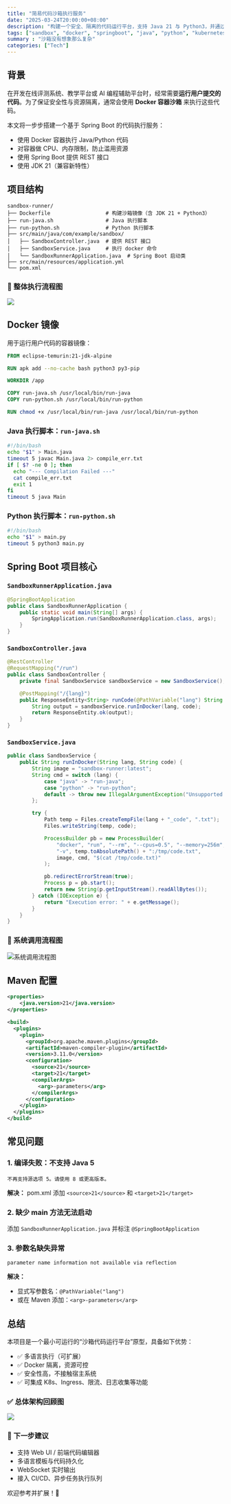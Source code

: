 ```yaml
---
title: "简易代码沙箱执行服务"
date: "2025-03-24T20:00:00+08:00"
description: "构建一个安全、隔离的代码运行平台，支持 Java 21 与 Python3，并通过 Spring Boot 提供 REST 接口。"
tags: ["sandbox", "docker", "springboot", "java", "python", "kubernetes"]
summary : "沙箱没有想象那么复杂"
categories: ["Tech"]
---
```


## 背景

在开发在线评测系统、教学平台或 AI 编程辅助平台时，经常需要**运行用户提交的代码**。为了保证安全性与资源隔离，通常会使用 **Docker 容器沙箱** 来执行这些代码。

本文将一步步搭建一个基于 Spring Boot 的代码执行服务：

- 使用 Docker 容器执行 Java/Python 代码
- 对容器做 CPU、内存限制，防止滥用资源
- 使用 Spring Boot 提供 REST 接口
- 使用 JDK 21（兼容新特性）

## 项目结构

```text
sandbox-runner/
├── Dockerfile                  # 构建沙箱镜像（含 JDK 21 + Python3）
├── run-java.sh                 # Java 执行脚本
├── run-python.sh               # Python 执行脚本
├── src/main/java/com/example/sandbox/
│   ├── SandboxController.java  # 提供 REST 接口
│   ├── SandboxService.java     # 执行 docker 命令
│   └── SandboxRunnerApplication.java  # Spring Boot 启动类
├── src/main/resources/application.yml
└── pom.xml
```

### 🧭 整体执行流程图

![](../../static/images/3.png)

## Docker 镜像

用于运行用户代码的容器镜像：

```dockerfile
FROM eclipse-temurin:21-jdk-alpine

RUN apk add --no-cache bash python3 py3-pip

WORKDIR /app

COPY run-java.sh /usr/local/bin/run-java
COPY run-python.sh /usr/local/bin/run-python

RUN chmod +x /usr/local/bin/run-java /usr/local/bin/run-python
```

### Java 执行脚本：`run-java.sh`

```bash
#!/bin/bash
echo "$1" > Main.java
timeout 5 javac Main.java 2> compile_err.txt
if [ $? -ne 0 ]; then
  echo "--- Compilation Failed ---"
  cat compile_err.txt
  exit 1
fi
timeout 5 java Main
```

### Python 执行脚本：`run-python.sh`

```bash
#!/bin/bash
echo "$1" > main.py
timeout 5 python3 main.py
```

## Spring Boot 项目核心

### `SandboxRunnerApplication.java`

```java
@SpringBootApplication
public class SandboxRunnerApplication {
    public static void main(String[] args) {
        SpringApplication.run(SandboxRunnerApplication.class, args);
    }
}
```

### `SandboxController.java`

```java
@RestController
@RequestMapping("/run")
public class SandboxController {
    private final SandboxService sandboxService = new SandboxService();

    @PostMapping("/{lang}")
    public ResponseEntity<String> runCode(@PathVariable("lang") String lang, @RequestBody String code) {
        String output = sandboxService.runInDocker(lang, code);
        return ResponseEntity.ok(output);
    }
}
```

### `SandboxService.java`

```java
public class SandboxService {
    public String runInDocker(String lang, String code) {
        String image = "sandbox-runner:latest";
        String cmd = switch (lang) {
            case "java" -> "run-java";
            case "python" -> "run-python";
            default -> throw new IllegalArgumentException("Unsupported lang");
        };

        try {
            Path temp = Files.createTempFile(lang + "_code", ".txt");
            Files.writeString(temp, code);

            ProcessBuilder pb = new ProcessBuilder(
                "docker", "run", "--rm", "--cpus=0.5", "--memory=256m",
                "-v", temp.toAbsolutePath() + ":/tmp/code.txt",
                image, cmd, "$(cat /tmp/code.txt)"
            );

            pb.redirectErrorStream(true);
            Process p = pb.start();
            return new String(p.getInputStream().readAllBytes());
        } catch (IOException e) {
            return "Execution error: " + e.getMessage();
        }
    }
}
```

### 🔁 系统调用流程图

![系统调用流程图](../../static/images/1.png)

## Maven 配置

```xml
<properties>
    <java.version>21</java.version>
</properties>

<build>
  <plugins>
    <plugin>
      <groupId>org.apache.maven.plugins</groupId>
      <artifactId>maven-compiler-plugin</artifactId>
      <version>3.11.0</version>
      <configuration>
        <source>21</source>
        <target>21</target>
        <compilerArgs>
          <arg>-parameters</arg>
        </compilerArgs>
      </configuration>
    </plugin>
  </plugins>
</build>
```

## 常见问题

### 1. 编译失败：不支持 Java 5

```text
不再支持源选项 5。请使用 8 或更高版本。
```

**解决：** pom.xml 添加 `<source>21</source>` 和 `<target>21</target>`

### 2. 缺少 main 方法无法启动

添加 `SandboxRunnerApplication.java` 并标注 `@SpringBootApplication`

### 3. 参数名缺失异常

```text
parameter name information not available via reflection
```

**解决：**

- 显式写参数名：`@PathVariable("lang")`
- 或在 Maven 添加：`<arg>-parameters</arg>`

## 总结

本项目是一个最小可运行的“沙箱代码运行平台”原型，具备如下优势：

- ✅ 多语言执行（可扩展）
- ✅ Docker 隔离，资源可控
- ✅ 安全性高，不接触宿主系统
- ✅ 可集成 K8s、Ingress、限流、日志收集等功能

### ✅ 总体架构回顾图

![](../../static/images/2.png)

### 📌 下一步建议

- 支持 Web UI / 前端代码编辑器
- 多语言模板与代码持久化
- WebSocket 实时输出
- 接入 CI/CD、异步任务执行队列

欢迎参考并扩展！🚀